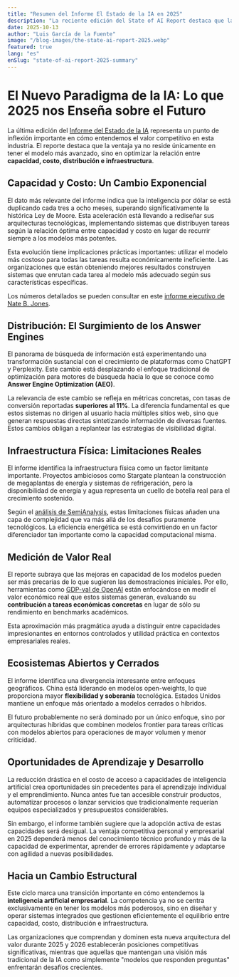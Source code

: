 ```yaml
---
title: "Resumen del Informe El Estado de la IA en 2025"
description: "La reciente edición del State of AI Report destaca que la ventaja competitiva ya no depende solo del modelo más inteligente."
date: 2025-10-13
author: "Luis García de la Fuente"
image: "/blog-images/the-state-ai-report-2025.webp"
featured: true
lang: "es"
enSlug: "state-of-ai-report-2025-summary"
---
```


# El Nuevo Paradigma de la IA: Lo que 2025 nos Enseña sobre el Futuro

La última edición del <a href="https://www.stateof.ai/" rel="nofollow" target="_blank">Informe del Estado de la IA</a> representa un punto de inflexión importante en cómo entendemos el valor competitivo en esta industria. El reporte destaca que la ventaja ya no reside únicamente en tener el modelo más avanzado, sino en optimizar la relación entre **capacidad, costo, distribución e infraestructura**.

## Capacidad y Costo: Un Cambio Exponencial

El dato más relevante del informe indica que la inteligencia por dólar se está duplicando cada tres a ocho meses, superando significativamente la histórica Ley de Moore. Esta aceleración está llevando a rediseñar sus arquitecturas tecnológicas, implementando sistemas que distribuyen tareas según la relación óptima entre capacidad y costo en lugar de recurrir siempre a los modelos más potentes.

Esta evolución tiene implicaciones prácticas importantes: utilizar el modelo más costoso para todas las tareas resulta económicamente ineficiente. Las organizaciones que están obteniendo mejores resultados construyen sistemas que enrutan cada tarea al modelo más adecuado según sus características específicas.

Los números detallados se pueden consultar en este <a href="https://natesnewsletter.substack.com/p/executive-briefing-i-summarized-the?r=1z4sm5&utm_campaign=post&utm_medium=web&utm_source=substack" rel="nofollow" target="_blank">informe ejecutivo de Nate B. Jones</a>.

## Distribución: El Surgimiento de los Answer Engines

El panorama de búsqueda de información está experimentando una transformación sustancial con el crecimiento de plataformas como ChatGPT y Perplexity. Este cambio está desplazando el enfoque tradicional de optimización para motores de búsqueda hacia lo que se conoce como **Answer Engine Optimization (AEO)**.

La relevancia de este cambio se refleja en métricas concretas, con tasas de conversión reportadas **superiores al 11%**. La diferencia fundamental es que estos sistemas no dirigen al usuario hacia múltiples sitios web, sino que generan respuestas directas sintetizando información de diversas fuentes. Estos cambios obligan a replantear las estrategias de visibilidad digital.

## Infraestructura Física: Limitaciones Reales

El informe identifica la infraestructura física como un factor limitante importante. Proyectos ambiciosos como Stargate plantean la construcción de megaplantas de energía y sistemas de refrigeración, pero la disponibilidad de energía y agua representa un cuello de botella real para el crecimiento sostenido.

Según el <a href="https://semianalysis.com/p/the-ai-hardware-power-struggle" rel="nofollow" target="_blank">análisis de SemiAnalysis</a>, estas limitaciones físicas añaden una capa de complejidad que va más allá de los desafíos puramente tecnológicos. La eficiencia energética se está convirtiendo en un factor diferenciador tan importante como la capacidad computacional misma.

## Medición de Valor Real

El reporte subraya que las mejoras en capacidad de los modelos pueden ser más precarias de lo que sugieren las demostraciones iniciales. Por ello, herramientas como <a href="https://openai.com/index/gdpval/" target="_blank">GDP-val de OpenAI</a> están enfocándose en medir el valor económico real que estos sistemas generan, evaluando su **contribución a tareas económicas concretas** en lugar de sólo su rendimiento en benchmarks académicos.

Esta aproximación más pragmática ayuda a distinguir entre capacidades impresionantes en entornos controlados y utilidad práctica en contextos empresariales reales.

## Ecosistemas Abiertos y Cerrados

El informe identifica una divergencia interesante entre enfoques geográficos. China está liderando en modelos open-weights, lo que proporciona mayor **flexibilidad y soberanía** tecnológica. Estados Unidos mantiene un enfoque más orientado a modelos cerrados o híbridos.

El futuro probablemente no será dominado por un único enfoque, sino por arquitecturas híbridas que combinen modelos frontier para tareas críticas con modelos abiertos para operaciones de mayor volumen y menor criticidad.

## Oportunidades de Aprendizaje y Desarrollo

La reducción drástica en el costo de acceso a capacidades de inteligencia artificial crea oportunidades sin precedentes para el aprendizaje individual y el emprendimiento. Nunca antes fue tan accesible construir productos, automatizar procesos o lanzar servicios que tradicionalmente requerían equipos especializados y presupuestos considerables.

Sin embargo, el informe también sugiere que la adopción activa de estas capacidades será desigual. La ventaja competitiva personal y empresarial en 2025 dependerá menos del conocimiento técnico profundo y más de la capacidad de experimentar, aprender de errores rápidamente y adaptarse con agilidad a nuevas posibilidades.

## Hacia un Cambio Estructural

Este ciclo marca una transición importante en cómo entendemos la **inteligencia artificial empresarial**. La competencia ya no se centra exclusivamente en tener los modelos más poderosos, sino en diseñar y operar sistemas integrados que gestionen eficientemente el equilibrio entre capacidad, costo, distribución e infraestructura.

Las organizaciones que comprendan y dominen esta nueva arquitectura del valor durante 2025 y 2026 establecerán posiciones competitivas significativas, mientras que aquellas que mantengan una visión más tradicional de la IA como simplemente "modelos que responden preguntas" enfrentarán desafíos crecientes.